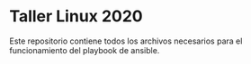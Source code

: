# Taller Linux 2020
Este repositorio contiene todos los archivos necesarios para el funcionamiento del playbook de ansible.
